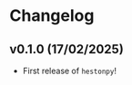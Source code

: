 # Changelog

<!--next-version-placeholder-->

## v0.1.0 (17/02/2025)

- First release of `hestonpy`!